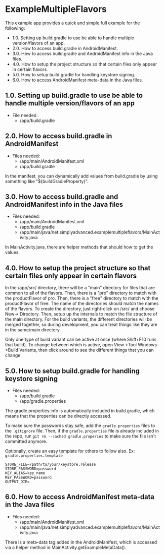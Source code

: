 # ExampleMultipleFlavors #

This example app provides a quick and simple full example for the following:
- 1.0. Setting up build.gradle to use be able to handle multiple version/flavors of an app.
- 2.0. How to access build.gradle in AndroidManifest.
- 3.0. How to access build.gradle and AndroidManifest info in the Java files.
- 4.0. How to setup the project structure so that certain files only appear in certain flavors.
- 5.0. How to setup build.gradle for handling keystore signing.
- 6.0. How to access AndroidManifest meta-data in the Java files.


## 1.0. Setting up build.gradle to use be able to handle multiple version/flavors of an app ##
- File needed:
  - /app/build.gradle


## 2.0. How to access build.gradle in AndroidManifest ##
- Files needed:
  - /app/main/AndroidManifest.xml
  - /app/build.gradle

In the manifest, you can dynamically add values from build.gradle by using something like "${buildGradleProperty}".


## 3.0. How to access build.gradle and AndroidManifest info in the Java files ##
- Files needed:
  - /app/main/AndroidManifest.xml
  - /app/build.gradle
  - /app/main/java/net.simplyadvanced.examplemultipleflavors/MainActivity.java

In MainActivity.java, there are helper methods that should how to get the values.


## 4.0. How to setup the project structure so that certain files only appear in certain flavors ##
In the /app/src/ directory, there will be a "main" directory for files that are common to all of
the flavors. Then, there is a "pro" directory to match with the productFlavor of pro. Then, there
is a "free" directory to match with the productFlavor of free. The name of the directories should
match the names of the flavors. To create the directory, just right-click on /src/ and choose New->
Directory. Then, setup up the internals to match the file structure of the main directory. For the
build variants, the different directories will be merged together, so during development, you can
treat things like they are in the same/main directory.

Only one type of build variant can be active at once (where Shift+F10 runs that build). To change
between which is active, open View->Tool Windows->Build Variants, then click around to see the
different things that you can change.


## 5.0. How to setup build.gradle for handling keystore signing ##
- Files needed:
  - /app/build.gradle
  - /app/gradle.properties

The gradle.properties info is automatically included in build.gradle, which means that the
properties can be directly accessed.

To make sure the passwords stay safe, add the `gradle.properties` files to the `.gitignore` file. Then, if the `gradle.properties` file is already included in the repo, run `git rm --cached gradle.properies` to make sure the file isn't committed anymore.

Optionally, create an easy template for others to follow also. Ex: `gradle.properties.template`

    STORE_FILE=/path/to/your/keystore.release
    STORE_PASSWORD=password
    KEY_ALIAS=key_name
    KEY_PASSWORD=password
    OUTPUT_DIR=


## 6.0. How to access AndroidManifest meta-data in the Java files ##
- Files needed:
  - /app/main/AndroidManifest.xml
  - /app/main/java/net.simplyadvanced.examplemultipleflavors/MainActivity.java

There is a meta-data tag added in the AndroidManifest, which is accessed via a helper method in MainActivity.getExampleMetaData().

